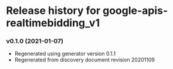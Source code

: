 # Release history for google-apis-realtimebidding_v1

### v0.1.0 (2021-01-07)

* Regenerated using generator version 0.1.1
* Regenerated from discovery document revision 20201109

